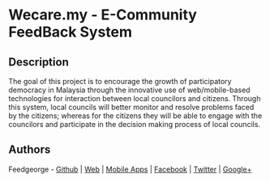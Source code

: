 # Wecare.my - E-Community FeedBack System

## Description

The goal of this project is to encourage the growth of participatory democracy in Malaysia through
the innovative use of web/mobile-based technologies for interaction between local councilors and citizens.
Through this system, local councils will better monitor and resolve problems faced by the citizens;
whereas for the citizens they will be able to engage with the councilors and participate in the decision
making process of local councils.

## Authors

Feedgeorge -
[Github](https://github.com/feedgeorge) |
[Web](http://www.feedgeorge.com) |
[Mobile Apps](http://mobile.feedgeorge.com) |
[Facebook](http://facebook.feedgeorge.com) |
[Twitter](http://twitter.feedgeorge.com) |
[Google+](http://gplus.feedgeorge.com)
